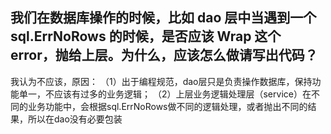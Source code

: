 ## 我们在数据库操作的时候，比如 dao 层中当遇到一个 sql.ErrNoRows 的时候，是否应该 Wrap 这个 error，抛给上层。为什么，应该怎么做请写出代码？

我认为不应该，原因：
    （1）出于编程规范，dao层只是负责操作数据库，保持功能单一，不应该有过多的业务逻辑；
    （2）上层业务逻辑处理层（service）在不同的业务功能中，会根据sql.ErrNoRows做不同的逻辑处理，或者抛出不同的结果，所以在dao没有必要包装